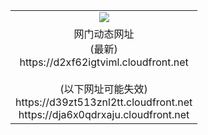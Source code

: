 ﻿<table>
  <tr></tr>
  <tr><td colspan=2 align=center><img src="https://d2xf62igtviml.cloudfront.net/Up/oGate.jpg" /></td></tr>
  <tr><td colspan=2 align=center>网门动态网址<br/>(最新)
<br>https://d2xf62igtviml.cloudfront.net
<br/><br/>(以下网址可能失效)
<br>https://d39zt513znl2tt.cloudfront.net
<br>https://dja6x0qdrxaju.cloudfront.net
    </td>
  </tr>
</table>
